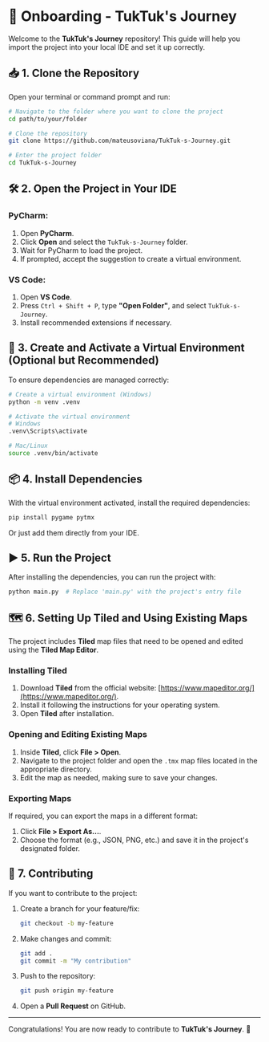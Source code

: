 # 🚀 Onboarding - TukTuk's Journey

Welcome to the **TukTuk's Journey** repository! This guide will help you import the project into your local IDE and set it up correctly.

## 📥 1. Clone the Repository
Open your terminal or command prompt and run:

```sh
# Navigate to the folder where you want to clone the project
cd path/to/your/folder

# Clone the repository
git clone https://github.com/mateusoviana/TukTuk-s-Journey.git

# Enter the project folder
cd TukTuk-s-Journey
```

## 🛠 2. Open the Project in Your IDE
### **PyCharm**:
1. Open **PyCharm**.
2. Click **Open** and select the `TukTuk-s-Journey` folder.
3. Wait for PyCharm to load the project.
4. If prompted, accept the suggestion to create a virtual environment.

### **VS Code**:
1. Open **VS Code**.
2. Press `Ctrl + Shift + P`, type **"Open Folder"**, and select `TukTuk-s-Journey`.
3. Install recommended extensions if necessary.

## 🔧 3. Create and Activate a Virtual Environment (Optional but Recommended)

To ensure dependencies are managed correctly:

```sh
# Create a virtual environment (Windows)
python -m venv .venv

# Activate the virtual environment
# Windows
.venv\Scripts\activate

# Mac/Linux
source .venv/bin/activate
```

## 📦 4. Install Dependencies
With the virtual environment activated, install the required dependencies:

```sh
pip install pygame pytmx
```

Or just add them directly from your IDE.

## ▶️ 5. Run the Project
After installing the dependencies, you can run the project with:

```sh
python main.py  # Replace 'main.py' with the project's entry file
```

## 🗺 6. Setting Up Tiled and Using Existing Maps
The project includes **Tiled** map files that need to be opened and edited using the **Tiled Map Editor**.

### **Installing Tiled**
1. Download **Tiled** from the official website: [https://www.mapeditor.org/](https://www.mapeditor.org/).
2. Install it following the instructions for your operating system.
3. Open **Tiled** after installation.

### **Opening and Editing Existing Maps**
1. Inside **Tiled**, click **File > Open**.
2. Navigate to the project folder and open the `.tmx` map files located in the appropriate directory.
3. Edit the map as needed, making sure to save your changes.

### **Exporting Maps**
If required, you can export the maps in a different format:
1. Click **File > Export As...**.
2. Choose the format (e.g., JSON, PNG, etc.) and save it in the project's designated folder.

## 📝 7. Contributing
If you want to contribute to the project:
1. Create a branch for your feature/fix:
   ```sh
   git checkout -b my-feature
   ```
2. Make changes and commit:
   ```sh
   git add .
   git commit -m "My contribution"
   ```
3. Push to the repository:
   ```sh
   git push origin my-feature
   ```
4. Open a **Pull Request** on GitHub.

---
Congratulations! You are now ready to contribute to **TukTuk's Journey**. 🚀

